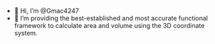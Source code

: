 - 👋 Hi, I’m @Gmac4247
- 📐 I’m providing the best-established and most accurate functional framework 
to calculate area and volume using the 3D coordinate system.


<!---
Gmac4247/Gmac4247 is providing the best established and most accurate functional frameworkto calculate area and volume using the 3D coordinate system.
--->
